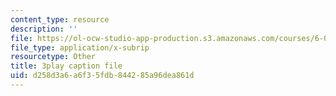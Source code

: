 ```yaml
---
content_type: resource
description: ''
file: https://ol-ocw-studio-app-production.s3.amazonaws.com/courses/6-041-probabilistic-systems-analysis-and-applied-probability-fall-2010/d258d3a6a6f35fdb844285a96dea861d_-qCEoqpwjf4.vtt
file_type: application/x-subrip
resourcetype: Other
title: 3play caption file
uid: d258d3a6-a6f3-5fdb-8442-85a96dea861d
---
```

